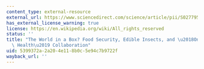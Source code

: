 ```yaml
---
content_type: external-resource
external_url: https://www.sciencedirect.com/science/article/pii/S0277953614003797
has_external_license_warning: true
license: https://en.wikipedia.org/wiki/All_rights_reserved
status: ''
title: "The World in a Box? Food Security, Edible Insects, and \u2018One World, One\
  \ Health\u2019 Collaboration"
uid: 5399372a-2a20-4e11-8b0c-5e94c7b9722f
wayback_url: ''
---
```

